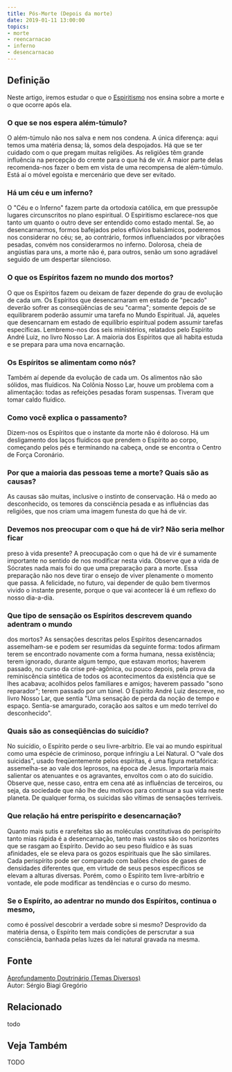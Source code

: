 ```yaml
---
title: Pós-Morte (Depois da morte)
date: 2019-01-11 13:00:00
topics: 
- morte
- reencarnacao
- inferno
- desencarnacao
---
```


## Definição
Neste artigo, iremos estudar o que o [Espiritismo](/espiritismo) nos ensina
sobre a morte e o que ocorre após ela.

### O que se nos espera além-túmulo?
O além-túmulo não nos salva e nem nos condena. A única diferença: aqui
temos uma matéria densa; lá, somos dela despojados. Há que se ter
cuidado com o que pregam muitas religiões. As religiões têm grande
influência na percepção do crente para o que há de vir. A maior parte
delas recomenda-nos fazer o bem em vista de uma recompensa de
além-túmulo. Está aí o móvel egoísta e mercenário que deve ser evitado.

### Há um céu e um inferno?
O "Céu e o Inferno" fazem parte da ortodoxia católica, em que pressupõe
lugares circunscritos no plano espiritual. O Espiritismo esclarece-nos
que tanto um quanto o outro deve ser entendido como estado mental. Se,
ao desencarnarmos, formos bafejados pelos eflúvios balsâmicos, poderemos
nos considerar no céu; se, ao contrário, formos influenciados por
vibrações pesadas, convém nos considerarmos no inferno. Dolorosa, cheia
de angústias para uns, a morte não é, para outros, senão um sono
agradável seguido de um despertar silencioso.

### O que os Espíritos fazem no mundo dos mortos?
O que os Espíritos fazem ou deixam de fazer depende do grau de evolução
de cada um. Os Espíritos que desencarnaram em estado de "pecado" deverão
sofrer as conseqüências de seu "carma"; somente depois de se
equilibrarem poderão assumir uma tarefa no Mundo Espiritual. Já, aqueles
que desencarnam em estado de equilíbrio espiritual podem assumir tarefas
específicas. Lembremo-nos dos seis ministérios, relatados pelo Espírito
André Luiz, no livro Nosso Lar. A maioria dos Espíritos que ali habita
estuda e se prepara para uma nova encarnação.

### Os Espíritos se alimentam como nós?
Também aí depende da evolução de cada um. Os alimentos não são sólidos,
mas fluídicos. Na Colônia Nosso Lar, houve um problema com a
alimentação: todas as refeições pesadas foram suspensas. Tiveram que
tomar caldo fluídico.

### Como você explica o passamento?
Dizem-nos os Espíritos que o instante da morte não é doloroso. Há um
desligamento dos laços fluídicos que prendem o Espírito ao corpo,
começando pelos pés e terminando na cabeça, onde se encontra o Centro de
Força Coronário.

### Por que a maioria das pessoas teme a morte? Quais são as causas?
As causas são muitas, inclusive o instinto de conservação. Há o medo ao
desconhecido, os temores da consciência pesada e as influências das
religiões, que nos criam uma imagem funesta do que há de vir.

### Devemos nos preocupar com o que há de vir? Não seria melhor ficar
preso à vida presente?
A preocupação com o que há de vir é sumamente importante no sentido de
nos modificar nesta vida. Observe que a vida de Sócrates nada mais foi
do que uma preparação para a morte. Essa preparação não nos deve tirar o
ensejo de viver plenamente o momento que passa. A felicidade, no futuro,
vai depender de quão bem tivermos vivido o instante presente, porque o
que vai acontecer lá é um reflexo do nosso dia-a-dia.

### Que tipo de sensação os Espíritos descrevem quando adentram o mundo
dos mortos?
As sensações descritas pelos Espíritos desencarnados assemelham-se e
podem ser resumidas da seguinte forma: todos afirmam terem se encontrado
novamente com a forma humana, nessa existência; terem ignorado, durante
algum tempo, que estavam mortos; haverem passado, no curso da crise
pré-agônica, ou pouco depois, pela prova da reminiscência sintética de
todos os acontecimentos da existência que se lhes acabava; acolhidos
pelos familiares e amigos; haverem passado "sono reparador"; terem
passado por um túnel. O Espírito André Luiz descreve, no livro Nosso
Lar, que sentia "Uma sensação de perda da noção de tempo e espaço.
Sentia-se amargurado, coração aos saltos e um medo terrível do
desconhecido".

### Quais são as conseqüências do suicídio?
No suicídio, o Espírito perde o seu livre-arbítrio. Ele vai ao mundo
espiritual como uma espécie de criminoso, porque infringiu a Lei
Natural. O "vale dos suicidas", usado freqüentemente pelos espíritas, é
uma figura metafórica: assemelha-se ao vale dos leprosos, na época de
Jesus. Importaria mais salientar os atenuantes e os agravantes, envoltos
com o ato do suicídio. Observe que, nesse caso, entra em cena até as
influências de terceiros, ou seja, da sociedade que não lhe deu motivos
para continuar a sua vida neste planeta. De qualquer forma, os suicidas
são vítimas de sensações terríveis.

### Que relação há entre perispírito e desencarnação?
Quanto mais sutis e rarefeitas são as moléculas constitutivas do
perispírito tanto mias rápida é a desencarnação, tanto mais vastos são
os horizontes que se rasgam ao Espírito. Devido ao seu peso fluídico e
às suas afinidades, ele se eleva para os gozos espirituais que lhe são
similares. Cada perispírito pode ser comparado com balões cheios de
gases de densidades diferentes que, em virtude de seus pesos específicos
se elevam a alturas diversas. Porém, como o Espírito tem livre-arbítrio
e vontade, ele pode modificar as tendências e o curso do mesmo.

### Se o Espírito, ao adentrar no mundo dos Espíritos, continua o mesmo,
como é possível descobrir a verdade sobre si mesmo?
Desprovido da matéria densa, o Espírito tem mais condições de perscrutar
a sua consciência, banhada pelas luzes da lei natural gravada na mesma.



## Fonte
[Aprofundamento Doutrinário (Temas Diversos)](https://sites.google.com/view/aprofundamentodoutrinario/depois-da-morte)  
Autor: Sérgio Biagi Gregório



## Relacionado
todo

## Veja Também
TODO


